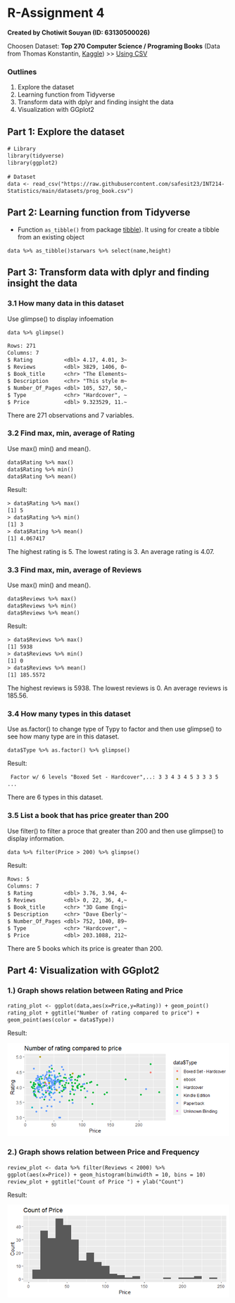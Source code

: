 # R-Assignment 4

**Created by Chotiwit Souyan (ID: 63130500026)**

Choosen Dataset:
**Top 270 Computer Science / Programing Books** (Data from Thomas Konstantin, [Kaggle](https://www.kaggle.com/thomaskonstantin/top-270-rated-computer-science-programing-books)) >> [Using CSV](https://raw.githubusercontent.com/safesit23/INT214-Statistics/main/datasets/prog_book.csv)



### Outlines
1. Explore the dataset
2. Learning function from Tidyverse
3. Transform data with dplyr and finding insight the data
4. Visualization with GGplot2

## Part 1: Explore the dataset

```
# Library
library(tidyverse)
library(ggplot2)

# Dataset
data <- read_csv("https://raw.githubusercontent.com/safesit23/INT214-Statistics/main/datasets/prog_book.csv")
```

## Part 2: Learning function from Tidyverse

- Function `as_tibble()` from package [tibble](https://dplyr.tidyverse.org/articles/dplyr.html#select-columns-with-select)). It using for create a tibble from an existing object

```
data %>% as_tibble()starwars %>% select(name,height)
```


## Part 3: Transform data with dplyr and finding insight the data

### 3.1 How many data in this dataset 

Use glimpse() to display infoemation

```
data %>% glimpse()
```

```
Rows: 271
Columns: 7
$ Rating          <dbl> 4.17, 4.01, 3~
$ Reviews         <dbl> 3829, 1406, 0~
$ Book_title      <chr> "The Elements~
$ Description     <chr> "This style m~
$ Number_Of_Pages <dbl> 105, 527, 50,~
$ Type            <chr> "Hardcover", ~
$ Price           <dbl> 9.323529, 11.~
```

There are 271 observations and 7 variables.

### 3.2 Find max, min, average of Rating

Use max() min() and mean().

```
data$Rating %>% max()
data$Rating %>% min()
data$Rating %>% mean()
```

Result:

```
> data$Rating %>% max()
[1] 5
> data$Rating %>% min()
[1] 3
> data$Rating %>% mean()
[1] 4.067417
```
The highest rating is 5.
The lowest rating is 3.
An average rating is 4.07.

### 3.3 Find max, min, average of Reviews

Use max() min() and mean().

```
data$Reviews %>% max()
data$Reviews %>% min()
data$Reviews %>% mean()
```

Result:

```
> data$Reviews %>% max()
[1] 5938
> data$Reviews %>% min()
[1] 0
> data$Reviews %>% mean()
[1] 185.5572
```

The highest reviews is 5938.
The lowest reviews is 0.
An average reviews is 185.56.

### 3.4 How many types in this dataset

Use as.factor() to change type of Typy to factor and then use glimpse() to see how many type are in this dataset.

```
data$Type %>% as.factor() %>% glimpse()
```

Result:

```
 Factor w/ 6 levels "Boxed Set - Hardcover",..: 3 3 4 3 4 5 3 3 3 5 ...
```

There are 6 types in this dataset.

### 3.5 List a book that has price greater than 200 

Use filter() to filter a proce that greater than 200 and then use glimpse() to display information.

```
data %>% filter(Price > 200) %>% glimpse()
```

Result:

```
Rows: 5
Columns: 7
$ Rating          <dbl> 3.76, 3.94, 4~
$ Reviews         <dbl> 0, 22, 36, 4,~
$ Book_title      <chr> "3D Game Engi~
$ Description     <chr> "Dave Eberly'~
$ Number_Of_Pages <dbl> 752, 1040, 89~
$ Type            <chr> "Hardcover", ~
$ Price           <dbl> 203.1088, 212~
```

There are 5 books which its price is greater than 200.

## Part 4: Visualization with GGplot2
### 1.) Graph shows relation between Rating and Price

```
rating_plot <- ggplot(data,aes(x=Price,y=Rating)) + geom_point()
rating_plot + ggtitle("Number of rating compared to price") + geom_point(aes(color = data$Type))
```
Result:

![Graph shows relation between Rating and Price](Rplot01.png)


### 2.) Graph shows relation between Price and Frequency

```
review_plot <- data %>% filter(Reviews < 2000) %>% ggplot(aes(x=Price)) + geom_histogram(binwidth = 10, bins = 10)
review_plot + ggtitle("Count of Price ") + ylab("Count")
```

Result:

![Graph shows relation between Rating and Reviews](Rplot.png)